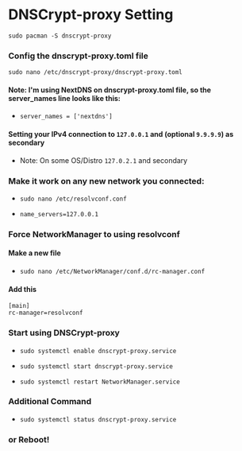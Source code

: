 # DNSCrypt-proxy Setting

`sudo pacman -S dnscrypt-proxy`

### Config the dnscrypt-proxy.toml file

`sudo nano /etc/dnscrypt-proxy/dnscrypt-proxy.toml`

#### Note: I'm using NextDNS on dnscrypt-proxy.toml file, so the server_names line looks like this:

* `server_names = ['nextdns']`

#### Setting your IPv4 connection to `127.0.0.1` and (optional `9.9.9.9`) as secondary
* Note: On some OS/Distro `127.0.2.1` and secondary 

### Make it work on any new network you connected:

* `sudo nano /etc/resolvconf.conf`

* `name_servers=127.0.0.1`


### Force NetworkManager to using resolvconf
#### Make a new file

* `sudo nano /etc/NetworkManager/conf.d/rc-manager.conf`

#### Add this
```
[main]
rc-manager=resolvconf
```

### Start using DNSCrypt-proxy
* `sudo systemctl enable dnscrypt-proxy.service`

* `sudo systemctl start dnscrypt-proxy.service`

* `sudo systemctl restart NetworkManager.service`


### Additional Command

* `sudo systemctl status dnscrypt-proxy.service`

### or Reboot!
